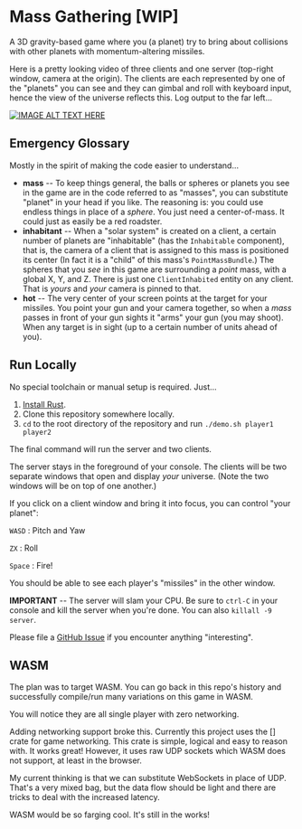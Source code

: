 # Mass Gathering [WIP]

A 3D gravity-based game where you (a planet) try to bring about collisions with other planets with momentum-altering missiles.

Here is a pretty looking video of three clients and one server (top-right window, camera at the origin). The clients are each represented by one of the "planets" you can see and they can gimbal and roll with keyboard input, hence the view of the universe reflects this. Log output to the far left...

[![IMAGE ALT TEXT HERE](https://img.youtube.com/vi/f4SgXuvTqWI/0.jpg)](https://www.youtube.com/watch?v=f4SgXuvTqWI)

## Emergency Glossary

Mostly in the spirit of making the code easier to understand...

* **mass** -- To keep things general, the balls or spheres or planets you see in the game are in the code referred to as "masses", you can substitute "planet" in your head if you like. The reasoning is: you could use endless things in place of a _sphere_. You just need a center-of-mass. It could just as easily be a red roadster.
* **inhabitant** -- When a "solar system" is created on a client, a certain number of planets are "inhabitable" (has the `Inhabitable` component), that is, the camera of a client that is assigned to this mass is positioned its center (In fact
it is a "child" of this mass's `PointMassBundle`.) The spheres that you _see_ in this game are surrounding a 
_point_ mass, with a global X, Y, and Z. There is just one `ClientInhabited` entity on any client. That is 
_yours_ and _your_ camera is pinned to that.
* **hot** -- The very center of your screen points at the target for your missiles. You point your gun and your camera together, so when a _mass_ passes in front of your gun sights it "arms" your gun (you may shoot). When any target is in sight (up to a certain number of units ahead of you).

## Run Locally

No special toolchain or manual setup is required. Just...

1. [Install Rust](https://www.rust-lang.org/tools/install).
1. Clone this repository somewhere locally.
1. `cd` to the root directory of the repository and run `./demo.sh player1 player2`

The final command will run the server and two clients.

The server stays in the foreground of your console. The clients will be two
separate windows that open and display _your_ universe. (Note the two windows
will be on top of one another.)

If you click on a client window and bring it into focus, you can control "your planet":

`WASD`
: Pitch and Yaw

`ZX`
: Roll

`Space`
: Fire!

You should be able to see each player's "missiles" in the other window.

**IMPORTANT** -- The server will slam your CPU. Be sure to `ctrl-C` in your console and kill the server when you're done. You can also `killall -9 server`.

Please file a [GitHub Issue](https://github.com/stnbu/mass_gathering/issues/new/choose) if you encounter anything "interesting".

## WASM

The plan was to target WASM. You can go back in this repo's history
and successfully compile/run many variations on this game in WASM.

You will notice they are all single player with zero networking.

Adding networking support broke this. Currently this project
uses the [] crate for game networking. This crate is simple, logical
and easy to reason with. It works great! However, it uses raw UDP
sockets which WASM does not support, at least in the browser.

My current thinking is that we can substitute WebSockets in place
of UDP. That's a very mixed bag, but the data flow should be light
and there are tricks to deal with the increased latency.

WASM would be so farging cool. It's still in the works!